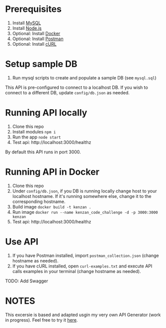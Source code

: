 # Prerequisites
1. Install [MySQL](https://www.mysql.com/downloads/)
2. Install [Node.js](https://nodejs.org/en/download/)
3. Optional: Install [Docker](https://www.docker.com/get-docker)
3. Optional: Install [Postman](https://www.getpostman.com/apps)
4. Optional: Install [cURL](https://curl.haxx.se/download.html)

# Setup sample DB
1. Run mysql scripts to create and populate a sample DB (see `mysql.sql`)

This API is pre-configured to connect to a localhost DB. If you wish to connect to a different DB, update `config/db.json` as needed.

# Running API locally
1. Clone this repo
2. Install modules `npm i`
3. Run the app `node start`
4. Test api: http://localhost:3000/healthz

By default this API runs in port 3000.

# Running API in Docker
1. Clone this repo
2. Under `config/db.json`, if you DB is running locally change host to your localhost hostname. If it's running somewhere else, change it to the corresponding hostname.
3. Build image `docker build -t kenzan .`
4. Run image `docker run --name kenzan_code_challenge -d -p 3000:3000 kenzan`
5. Test api: http://localhost:3000/healthz

# Use API
1. If you have Postman installed, import `postman_collection.json` (change hostname as needed).
2. If you have cURL installed, open `curl-examples.txt` and execute API calls examples in your terminal (change hostname as needed).

TODO: Add Swagger

# NOTES
This excersie is based and adapted usgin my very own API Generator (work in progress). Feel free to try it [here](https://github.com/renev7/pjd-backend).
